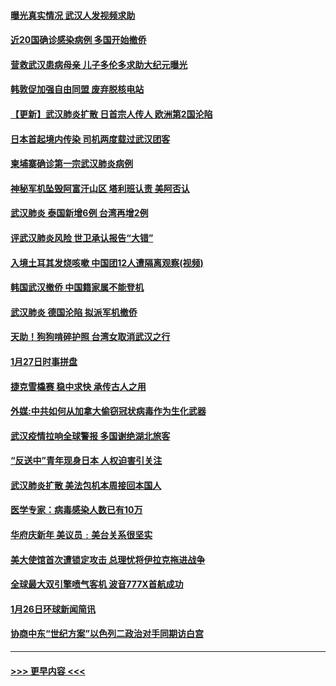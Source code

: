 #### [曝光真实情况 武汉人发视频求助](../pages/prog202/a102763038.md?t=01290555) 
#### [近20国确诊感染病例 多国开始撤侨](../pages/prog202/a102763020.md?t=01290555) 
#### [营救武汉患病母亲 儿子多伦多求助大纪元曝光](../pages/prog202/a102763011.md?t=01290555) 
#### [韩敦促加强自由同盟 废弃脱核电站](../pages/prog202/a102762970.md?t=01290555) 
#### [【更新】武汉肺炎扩散 日首宗人传人 欧洲第2国沦陷](../pages/prog202/a102758911.md?t=01290555) 
#### [日本首起境内传染 司机两度载过武汉团客](../pages/prog202/a102762841.md?t=01290555) 
#### [柬埔寨确诊第一宗武汉肺炎病例](../pages/prog202/a102762839.md?t=01290555) 
#### [神秘军机坠毁阿富汗山区 塔利班认责 美阿否认](../pages/prog202/a102762735.md?t=01290555) 
#### [武汉肺炎 泰国新增6例 台湾再增2例](../pages/prog202/a102762716.md?t=01290555) 
#### [评武汉肺炎风险 世卫承认报告“大错”](../pages/prog202/a102762567.md?t=01290555) 
#### [入境土耳其发烧咳嗽 中国团12人遭隔离观察(视频)](../pages/prog202/a102762590.md?t=01290555) 
#### [韩国武汉撤侨 中国籍家属不能登机](../pages/prog202/a102762555.md?t=01290555) 
#### [武汉肺炎 德国沦陷 拟派军机撤侨](../pages/prog202/a102762523.md?t=01290555) 
#### [天助！狗狗啃碎护照 台湾女取消武汉之行](../pages/prog202/a102762367.md?t=01290555) 
#### [1月27日时事拼盘](../pages/prog202/a102762358.md?t=01290555) 
#### [捷克雪橇赛 稳中求快 承传古人之用](../pages/prog202/a102762328.md?t=01290555) 
#### [外媒:中共如何从加拿大偷窃冠状病毒作为生化武器](../pages/prog202/a102762266.md?t=01290555) 
#### [武汉疫情拉响全球警报 多国谢绝湖北旅客](../pages/prog202/a102762158.md?t=01290555) 
#### [“反送中”青年现身日本 人权迫害引关注](../pages/prog202/a102762167.md?t=01290555) 
#### [武汉肺炎扩散 美法包机本周接回本国人](../pages/prog202/a102762156.md?t=01290555) 
#### [医学专家：病毒感染人数已有10万](../pages/prog202/a102762149.md?t=01290555) 
#### [华府庆新年  美议员﹕美台关系很坚实](../pages/prog202/a102761978.md?t=01290555) 
#### [美大使馆首次遭锁定攻击 总理忧将伊拉克拖进战争](../pages/prog202/a102761727.md?t=01290555) 
#### [全球最大双引擎喷气客机 波音777X首航成功](../pages/prog202/a102761460.md?t=01290555) 
#### [1月26日环球新闻简讯](../pages/prog202/a102761563.md?t=01290555) 
#### [协商中东“世纪方案”以色列二政治对手同期访白宫](../pages/prog202/a102761566.md?t=01290555) 

----
#### [ >>> 更早内容 <<< ](../indexes/prog202-earlier.md)
